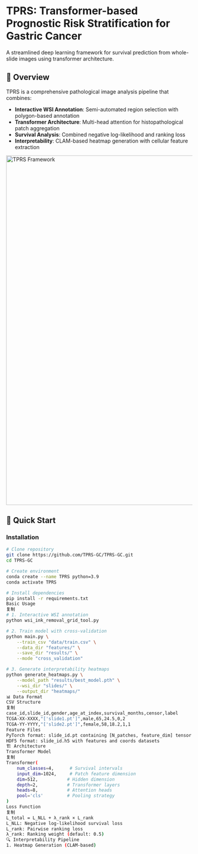 # TPRS: Transformer-based Prognostic Risk Stratification for Gastric Cancer

A streamlined deep learning framework for survival prediction from whole-slide images using transformer architecture.

## 🎯 Overview

TPRS is a comprehensive pathological image analysis pipeline that combines:

- **Interactive WSI Annotation**: Semi-automated region selection with polygon-based annotation
- **Transformer Architecture**: Multi-head attention for histopathological patch aggregation  
- **Survival Analysis**: Combined negative log-likelihood and ranking loss
- **Interpretability**: CLAM-based heatmap generation with cellular feature extraction

<img width="4000" height="945" alt="TPRS Framework" src="https://github.com/user-attachments/assets/8c49d095-a3c8-4ced-b95a-10ea481aaa5f" />

## 🚀 Quick Start

### Installation

```bash
# Clone repository
git clone https://github.com/TPRS-GC/TPRS-GC.git
cd TPRS-GC

# Create environment
conda create --name TPRS python=3.9
conda activate TPRS

# Install dependencies
pip install -r requirements.txt
Basic Usage
复制
# 1. Interactive WSI annotation
python wsi_ink_removal_grid_tool.py

# 2. Train model with cross-validation
python main.py \
    --train_csv "data/train.csv" \
    --data_dir "features/" \
    --save_dir "results/" \
    --mode "cross_validation"

# 3. Generate interpretability heatmaps
python generate_heatmaps.py \
    --model_path "results/best_model.pth" \
    --wsi_dir "slides/" \
    --output_dir "heatmaps/"
📊 Data Format
CSV Structure
复制
case_id,slide_id,gender,age_at_index,survival_months,censor,label
TCGA-XX-XXXX,"['slide1.pt']",male,65,24.5,0,2
TCGA-YY-YYYY,"['slide2.pt']",female,58,18.2,1,1
Feature Files
PyTorch format: slide_id.pt containing [N_patches, feature_dim] tensor
HDF5 format: slide_id.h5 with features and coords datasets
🏗️ Architecture
Transformer Model
复制
Transformer(
    num_classes=4,      # Survival intervals
    input_dim=1024,     # Patch feature dimension
    dim=512,           # Hidden dimension
    depth=2,           # Transformer layers
    heads=8,           # Attention heads
    pool='cls'         # Pooling strategy
)
Loss Function
复制
L_total = L_NLL + λ_rank × L_rank
L_NLL: Negative log-likelihood survival loss
L_rank: Pairwise ranking loss
λ_rank: Ranking weight (default: 0.5)
🔍 Interpretability Pipeline
1. Heatmap Generation (CLAM-based)

